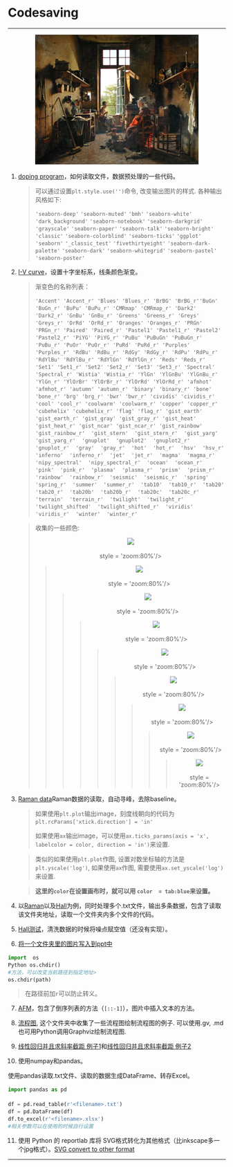 # Codesaving

---

<center><img src = 'https://raw.githubusercontent.com/Wenyi-hub/ImageCloudSaving/master/image/Interior-of-a-Kitchen-1815-Martin-Drolling-oil-painting-1.jpg'
style = 'zoom:50%'/></center>

1. [doping program](https://github.com/Wenyi-hub/Codesaving/blob/master/ElectronicTranport.py)，如何读取文件，数据预处理的一些代码。

   > 可以通过设置`plt.style.use('')`命令, 改变输出图片的样式. 各种输出风格如下:
   >
   > `'seaborn-deep'`
   > `'seaborn-muted'`
   > `'bmh'`
   > `'seaborn-white'`
   > `'dark_background'`
   > `'seaborn-notebook'`
   > `'seaborn-darkgrid'`
   > `'grayscale'`
   > `'seaborn-paper'`
   > `'seaborn-talk'`
   > `'seaborn-bright'`
   > `'classic'`
   > `'seaborn-colorblind'`
   > `'seaborn-ticks'`
   > `'ggplot'`
   > `'seaborn'`
   > `'_classic_test'`
   > `'fivethirtyeight'`
   > `'seaborn-dark-palette'`
   > `'seaborn-dark'`
   > `'seaborn-whitegrid'`
   > `'seaborn-pastel'`
   > `'seaborn-poster'`

2. [I-V curve](https://github.com/Wenyi-hub/Codesaving/blob/1fa444b2902278602c141ccda52379ba16fb3b2d/IVCurve.py)，设置十字坐标系，线条颜色渐变。

   > 渐变色的名称列表：
   >
   > `'Accent' 'Accent_r' 'Blues' 'Blues_r' 'BrBG' 'BrBG_r''BuGn' 'BuGn_r' 'BuPu' 'BuPu_r' 'CMRmap' 'CMRmap_r' 'Dark2' 'Dark2_r' 'GnBu' 'GnBu_r' 'Greens' 'Greens_r' 'Greys' 'Greys_r' 'OrRd' 'OrRd_r' 'Oranges' 'Oranges_r' 'PRGn' 'PRGn_r' 'Paired' 'Paired_r' 'Pastel1' 'Pastel1_r' 'Pastel2' 'Pastel2_r' 'PiYG' 'PiYG_r' 'PuBu' 'PuBuGn' 'PuBuGn_r' 'PuBu_r' 'PuOr' 'PuOr_r' 'PuRd' 'PuRd_r' 'Purples' 'Purples_r' 'RdBu' 'RdBu_r' 'RdGy' 'RdGy_r' 'RdPu' 'RdPu_r' 'RdYlBu' 'RdYlBu_r' 'RdYlGn' 'RdYlGn_r' 'Reds' 'Reds_r' 'Set1' 'Set1_r' 'Set2' 'Set2_r' 'Set3' 'Set3_r' 'Spectral' 'Spectral_r' 'Wistia' 'Wistia_r' 'YlGn' 'YlGnBu' 'YlGnBu_r' 'YlGn_r' 'YlOrBr' 'YlOrBr_r' 'YlOrRd' 'YlOrRd_r' 'afmhot' 'afmhot_r' 'autumn' 'autumn_r' 'binary' 'binary_r' 'bone' 'bone_r' 'brg' 'brg_r' 'bwr' 'bwr_r' 'cividis' 'cividis_r' 'cool' 'cool_r' 'coolwarm' 'coolwarm_r' 'copper' 'copper_r' 'cubehelix' 'cubehelix_r' 'flag' 'flag_r' 'gist_earth' 'gist_earth_r' 'gist_gray' 'gist_gray_r' 'gist_heat' 'gist_heat_r' 'gist_ncar' 'gist_ncar_r' 'gist_rainbow'  'gist_rainbow_r'  'gist_stern'  'gist_stern_r'  'gist_yarg'  'gist_yarg_r'  'gnuplot'  'gnuplot2'  'gnuplot2_r'  'gnuplot_r'  'gray'  'gray_r'  'hot'  'hot_r'  'hsv'  'hsv_r'  'inferno'  'inferno_r'  'jet'  'jet_r'  'magma'  'magma_r'  'nipy_spectral'  'nipy_spectral_r'  'ocean'  'ocean_r'  'pink'  'pink_r'  'plasma'  'plasma_r'  'prism'  'prism_r'  'rainbow'  'rainbow_r'  'seismic'  'seismic_r'  'spring'  'spring_r'  'summer'  'summer_r'  'tab10'  'tab10_r'  'tab20'  'tab20_r'  'tab20b'  'tab20b_r'  'tab20c'  'tab20c_r'  'terrain'  'terrain_r'  'twilight'  'twilight_r'  'twilight_shifted'  'twilight_shifted_r'  'viridis'  'viridis_r'  'winter'  'winter_r'`

   > 收集的一些颜色:
   >
   > <center><img src = 'https://wx1.sinaimg.cn/mw690/6fa017c7ly1fxukyrw5ihj20dl0yz7b6.jpg'
   style = 'zoom:80%'/></center>
   >
   > <center><img src = 'https://wx1.sinaimg.cn/mw690/6fa017c7ly1fxukyrlnutj20dg0x2gs9.jpg'
   style = 'zoom:80%'/></center>
   >
   > <center><img src = 'https://wx3.sinaimg.cn/mw690/6fa017c7ly1fxukyrnwqtj20dk0x7tfh.jpg'
   style = 'zoom:80%'/></center>
   >
   > <center><img src = 'https://wx4.sinaimg.cn/mw690/6fa017c7ly1fxukyrz1sej20do0zqwm0.jpg'
   style = 'zoom:80%'/></center>
   >
   > <center><img src = 'https://wx2.sinaimg.cn/mw690/6fa017c7ly1fxukys1tasj20dj0x9tfs.jpg'
   style = 'zoom:80%'/></center>
   >
   > <center><img src = 'https://wx2.sinaimg.cn/mw690/6fa017c7ly1fxukys5cfwj20dr0xetft.jpg'
   style = 'zoom:80%'/></center>
   >
   > <center><img src = 'https://wx3.sinaimg.cn/mw690/6fa017c7ly1fxukyrrvl6j20dr0x8agv.jpg'
   style = 'zoom:80%'/></center>
   >
   > <center><img src = 'https://wx1.sinaimg.cn/mw690/6fa017c7ly1fxukys7t0mj20dq0xc102.jpg'
   style = 'zoom:80%'/></center>
   >
   > <center><img src = 'https://wx2.sinaimg.cn/mw690/6fa017c7ly1fxukysb1xaj20dl0y545o.jpg'
   style = 'zoom:80%'/></center>

3. [Raman data](https://github.com/Wenyi-hub/Codesaving/blob/master/RamanDataFittingIncludeOriginalData.py)Raman数据的读取，自动寻峰，去除baseline。

   > 如果使用`plt.plot`输出image，刻度线朝向的代码为`plt.rcParams['xtick.direction'] = 'in'`
   >
   > 如果使用`ax`输出image，可以使用`ax.ticks_params(axis = 'x', labelcolor = color, direction = 'in')`来设置. 

   > 类似的如果使用`plt.plot`作图, 设置对数坐标轴的方法是`plt.yscale('log')`, 如果使用`ax`作图, 需要使用`ax.set_yscale('log')`来设置.

   > **这里的`color`在设置画布时，就可以用 `color  = tab:blue`来设置。**

4. 以[Raman](https://github.com/Wenyi-hub/Codesaving/blob/master/BatchProcessingRamanFiles.py)以及[Hall](https://github.com/Wenyi-hub/Codesaving/blob/master/BatchProcessingHallFiles.py)为例，同时处理多个.txt文件，输出多条数据，包含了读取该文件夹地址，读取一个文件夹内多个文件的代码。

5. [Hall测试](C:\Users\wywu\OneDrive\文档\代码\HallMeasurement.py)，清洗数据的时候将噪点赋空值（还没有实现）。

6. [将一个文件夹里的图片写入到ppt中](https://github.com/Wenyi-hub/Codesaving/blob/master/WriteImageIntoPptx.py)

```python
import  os
Python os.chdir()
#方法，可以改变当前路径到指定地址>
os.chdir(path)
```
   >
   > 在路径前加`r`可以防止转义。

7. [AFM]((https://github.com/Wenyi-hub/Codesaving/blob/220929806b8222f063cc7b320366540e2d146f83/AFM.py))，包含了倒序列表的方法（`[::-1]`），图片中插入文本的方法。


8. [流程图](FlowDiagramFolder), 这个文件夹中收集了一些流程图绘制流程图的例子. 可以使用.gv, .md也可用Python调用Graphviz绘制流程图.

9. [线性回归并且求斜率截距 例子1](https://github.com/Wenyi-hub/Codesaving/blob/0f1076df2d21f1e75f4a2f0c7fea16dbf9fbbc8c/LinearFitting.py)和[线性回归并且求斜率截距 例子2](https://github.com/Wenyi-hub/Codesaving/blob/c1d77a588ea18565fd0c960f78bf612414ae9495/Fitting.py)

10. 使用numpay和pandas。

使用pandas读取.txt文件、读取的数据生成DataFrame、转存Excel。

```python
import pandas as pd

df = pd.read_table(r'<filename>.txt')
df = pd.DataFrame(df)
df.to_excel(r'<filename>.xlsx')
#相关参数可以在使用的时候自行设置
```

11. 使用 Python 的 reportlab 库将 SVG格式转化为其他格式（比inkscape多一个jpg格式）。[SVG convert to other format](SVG%20convert%20to%20other%20format.py)

---

